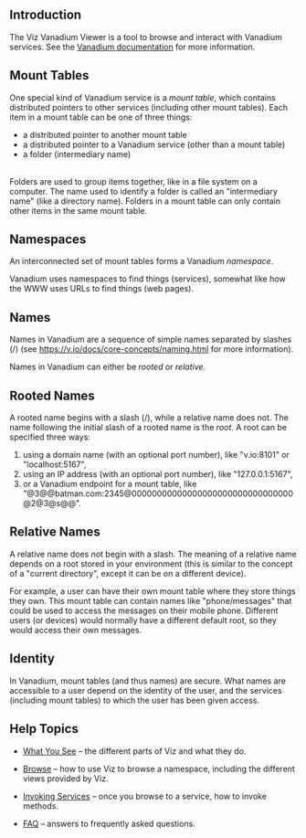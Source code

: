 Introduction
------------

The Viz Vanadium Viewer is a tool to browse and interact with Vanadium services.
See the [Vanadium documentation](http://staging.v.io) for more information.

Mount Tables
------------

One special kind of Vanadium service is a *mount table*, which contains
distributed pointers to other services (including other mount tables).
Each item in a mount table can be one of three things:
* a distributed pointer to another mount table
* a distributed pointer to a Vanadium service (other than a mount table)
* a folder (intermediary name)

<br />Folders are used to group items together, like in a file system
on a computer.
The name used to identify a folder is called an "intermediary name" (like
a directory name). Folders in a mount table can only contain other items
in the same mount table.

Namespaces
----------

An interconnected set of mount tables forms a Vanadium *namespace*.

Vanadium uses namespaces to find things (services), somewhat like how the WWW
uses URLs to find things (web pages).

Names
-----

Names in Vanadium are a sequence of simple names separated by slashes (/)
(see https://v.io/docs/core-concepts/naming.html for more information).

Names in Vanadium can either be *rooted* or *relative*.

Rooted Names
------------

A rooted name begins with a slash (/), while a relative name does not.
The name following the initial slash of a rooted name is the *root*.
A root can be specified three ways:
1. using a domain name (with an optional port number), like "v.io:8101"
or "localhost:5167",
2. using an IP address (with an optional port number), like "127.0.0.1:5167",
3. or a Vanadium endpoint for a mount table, like
"@3@@batman.com:2345@00000000000000000000000000000000@2@3@s@@".

Relative Names
--------------

A relative name does not begin with a slash.
The meaning of a relative name depends on a root stored in your environment
(this is similar to the concept of a "current directory", except it can
be on a different device).

For example, a user can have their own mount table where they store things
they own. This mount table can contain names like "phone/messages" that
could be used to access the messages on their mobile phone.
Different users (or devices) would normally have a different default root,
so they would access their own messages.

Identity
--------

In Vanadium, mount tables (and thus names) are secure.
What names are accessible to a user depend on the identity of the user, and
the services (including mount tables) to which the user has been given access.

Help Topics
-----------

* [What You See](#/help/details) – the different parts of Viz and what they do.

* [Browse](#/help/browse) – how to use Viz to browse a namespace,
including the different views provided by Viz.

* [Invoking Services](#/help/methods) – once you browse to a service,
how to invoke methods.

* [FAQ](#/help/faq) – answers to frequently asked questions.
